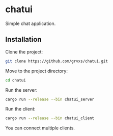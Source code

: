 # chatui

Simple chat application.

## Installation

Clone the project:

```bash
git clone https://github.com/grvxs/chatui.git
```

Move to the project directory:

```bash
cd chatui
```

Run the server:

```bash
cargo run --release --bin chatui_server
```

Run the client:

```bash
cargo run --release --bin chatui_client
```

You can connect multiple clients.
